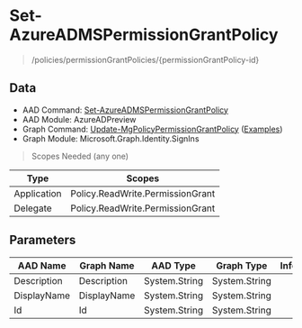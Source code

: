 # Set-AzureADMSPermissionGrantPolicy

> /policies/permissionGrantPolicies/{permissionGrantPolicy-id}

## Data

+ AAD Command: [Set-AzureADMSPermissionGrantPolicy](https://docs.microsoft.com/en-us/powershell/module/AzureADPreview/Set-AzureADMSPermissionGrantPolicy)
+ AAD Module: AzureADPreview
+ Graph Command: [Update-MgPolicyPermissionGrantPolicy](https://docs.microsoft.com/en-us/powershell/module/Microsoft.Graph.Identity.SignIns/Update-MgPolicyPermissionGrantPolicy) ([Examples](https://github.com/orgs/msgraph/discussions?discussions_q=Update-MgPolicyPermissionGrantPolicy))
+ Graph Module: Microsoft.Graph.Identity.SignIns

> Scopes Needed (any one)

|Type|Scopes|
|---|---|
|Application|Policy.ReadWrite.PermissionGrant|
|Delegate|Policy.ReadWrite.PermissionGrant|

## Parameters

|AAD Name|Graph Name|AAD Type|Graph Type|Infos|
|---|---|---|---|---|
|Description|Description|System.String|System.String||
|DisplayName|DisplayName|System.String|System.String||
|Id|Id|System.String|System.String||

